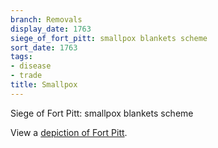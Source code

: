 ```yaml
---
branch: Removals
display_date: 1763
siege_of_fort_pitt: smallpox blankets scheme
sort_date: 1763
tags:
- disease
- trade
title: Smallpox
---
```


Siege of Fort Pitt: smallpox blankets scheme

View a [depiction of Fort Pitt](https://commons.wikimedia.org/wiki/File:Plan_of_Fort_Pitt,_1759.jpg#/media/File:Plan_of_Fort_Pitt,_1759.jpg).
